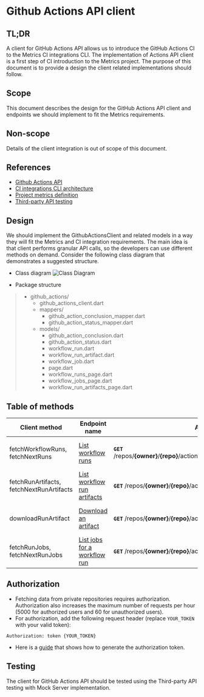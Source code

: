 # Github Actions API client

## TL;DR
A client for GitHub Actions API allows us to introduce the GitHub Actions CI to the Metrics CI integrations CLI. The implementation of Actions API client is a first step of CI introduction to the Metrics project. The purpose of this document is to provide a design the client related implementations should follow.

## Scope
This document describes the design for the GitHub Actions API client and endpoints we should implement to fit the Metrics requirements.

## Non-scope
Details of the client integration is out of scope of this document.

## References
* [Github Actions API](https://docs.github.com/en/free-pro-team@latest/rest/reference/actions)
* [CI integrations CLI architecture](https://github.com/platform-platform/monorepo/blob/master/metrics/ci_integrations/docs/01_ci_integration_module_architecture.md)
* [Project metrics definition](https://github.com/platform-platform/monorepo/blob/master/docs/05_project_metrics.md)
* [Third-party API testing](https://github.com/platform-platform/monorepo/blob/master/docs/03_third_party_api_testing.md)

## Design
We should implement the GithubActionsClient and related models in a way they will fit the Metrics and CI integration
 requirements. The main idea is that client performs granular API calls, so the developers can use different methods on demand. Consider the following class diagram that demonstrates a suggested structure.

* Class diagram
![Class Diagram](http://www.plantuml.com/plantuml/proxy?cache=no&fmt=svg&src=https://raw.githubusercontent.com/platform-platform/monorepo/tree/github_actions_redesign/metrics/ci_integrations/docs/github_actions/diagrams/github_actions_client_class_diagram.puml)

* Package structure
> * github_actions/
>   * github_actions_client.dart
>   * mappers/
>      * github_action_conclusion_mapper.dart
>      * github_action_status_mapper.dart
>   * models/
>      * github_action_conclusion.dart
>      * github_action_status.dart
>      * workflow_run.dart
>      * workflow_run_artifact.dart
>      * workflow_job.dart
>      * page.dart
>      * workflow_runs_page.dart
>      * workflow_jobs_page.dart
>      * workflow_run_artifacts_page.dart

## Table of methods
| Client method | Endpoint name   |  API endpoint | Description |
|---------------|------------------|-------------|---------------|
| fetchWorkflowRuns, fetchNextRuns | [List workflow runs](https://docs.github.com/en/free-pro-team@latest/rest/reference/actions#list-workflow-runs) | **`GET`** /repos/**{owner}**/**{repo}**/actions/workflows/**{workflow_file_name}**/runs | Lists runs for the specified workflow. |
| fetchRunArtifacts, fetchNextRunArtifacts |[List workflow run artifacts](https://docs.github.com/en/free-pro-team@latest/rest/reference/actions#list-workflow-run-artifacts)  | **`GET`** /repos/**{owner}**/**{repo}**/actions/runs/**{run_id}**/artifacts | Lists artifacts for a workflow run. |
| downloadRunArtifact| [Download an artifact](https://docs.github.com/en/free-pro-team@latest/rest/reference/actions#download-an-artifact)| **`GET`** /repos/**{owner}**/**{repo}**/actions/artifacts/**{artifact_id}**/zip | Downloads the specified run artifact. |
| fetchRunJobs, fetchNextRunJobs | [List jobs for a workflow run](https://docs.github.com/en/free-pro-team@latest/rest/reference/actions#list-jobs-for-a-workflow-run)  | **`GET`** /repos/**{owner}**/**{repo}**/actions/runs/**{run_id}**/jobs | Lists jobs for a workflow run.|

## Authorization
* Fetching data from private repositories requires authorization. Authorization also increases the maximum number of requests per hour (5000 for authorized users and 60 for unauthorized users).
* For authorization, add the following request header (replace `YOUR_TOKEN` with your valid token):
```
Authorization: token {YOUR_TOKEN}
```
* Here is a [guide](https://docs.github.com/en/enterprise/2.17/user/github/authenticating-to-github/creating-a-personal-access-token-for-the-command-line) that shows how to generate the authorization token.

## Testing
The client for GitHub Actions API should be tested using the Third-party API testing with Mock Server implementation.
